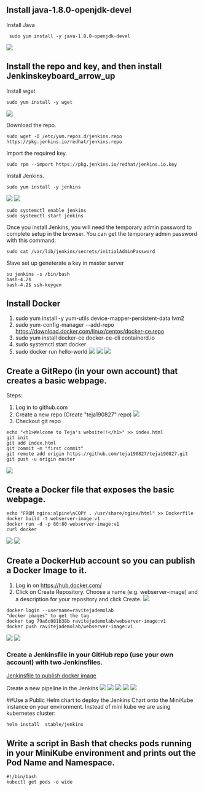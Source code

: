 ## Install java-1.8.0-openjdk-devel
Install Java

```
 sudo yum install -y java-1.8.0-openjdk-devel
```
![](/images/install_4.png)

## Install the repo and key, and then install Jenkinskeyboard_arrow_up
Install wget

```
sudo yum install -y wget
```

![](/images/install_5.png)

Download the repo.

```
sudo wget -O /etc/yum.repos.d/jenkins.repo https://pkg.jenkins.io/redhat/jenkins.repo
```

Import the required key.
```
sudo rpm --import https://pkg.jenkins.io/redhat/jenkins.io.key
```

Install Jenkins.
```
sudo yum install -y jenkins
```
![](/images/install_6.png)
![](/images/install_7.png)

```
sudo systemctl enable jenkins
sudo systemctl start jenkins

```

Once you install Jenkins, you will need the temporary admin password to complete setup in the browser. You can get the temporary admin password with this command:

```
sudo cat /var/lib/jenkins/secrets/initialAdminPassword
```

Slave set up
geneterate a key in master server

```
su jenkins -s /bin/bash
bash-4.2$ 
bash-4.2$ ssh-keygen

```

## Install Docker

1. sudo yum install -y yum-utils device-mapper-persistent-data lvm2
2. sudo yum-config-manager --add-repo https://download.docker.com/linux/centos/docker-ce.repo
3. sudo yum install docker-ce docker-ce-cli containerd.io
4. sudo systemctl start docker
5. sudo docker run hello-world
![](/images/install_1.png)
![](/images/install_2.png)
![](/images/install_3.png)

## Create a GitRepo (in your own account) that creates a basic webpage.

Steps:
1. Log in to github.com
2. Create a new repo (Create "teja190827" repo)
![](/images/1.png)
3. Checkout git repo
```
echo "<h1>Welcome to Teja's website!!</h1>" >> index.html
git init
git add index.html
git commit -m "first commit"
git remote add origin https://github.com/teja190827/teja190827.git
git push -u origin master
```
![](/images/2.png)

## Create a Docker file that exposes the basic webpage. 

```
echo "FROM nginx:alpine\nCOPY . /usr/share/nginx/html" >> Dockerfile
docker build -t webserver-image:v1 .
docker run -d -p 80:80 webserver-image:v1
curl docker
````
![](/images/3.png)
![](/images/4.png)

## Create a DockerHub account so you can publish a Docker Image to it. 
1. Log in on https://hub.docker.com/
2. Click on Create Repository.
Choose a name (e.g. webserver-image) and a description for your repository and click Create.
![](/images/5.png)

```
docker login --username=ravitejademolab
"docker images" to get the tag
docker tag 79a6c081b38b ravitejademolab/webserver-image:v1
docker push ravitejademolab/webserver-image:v1
```
![](/images/6.png)
![](/images/7.png)

### Create a Jenkinsfile in your GitHub repo (use your own account) with two Jenkinsfiles.

[Jenkinsfile to publish docker image](/Jenkinsfile)

Create a new pipeline in the Jenkins
![](/images/8.png)
![](/images/9.png)
![](/images/10.png)
![](/images/11.png)
![](/images/12.png)

##Use a Public Helm chart to deploy the Jenkins Chart onto the MiniKube instance on your environment.
Instead of mini kube we are using kubernetes cluster:

```
helm install  stable/jenkins
```


## Write a script in Bash that checks pods running in your MiniKube environment and prints out the Pod Name and Namespace.
```
#!/bin/bash
kubectl get pods -o wide
```
